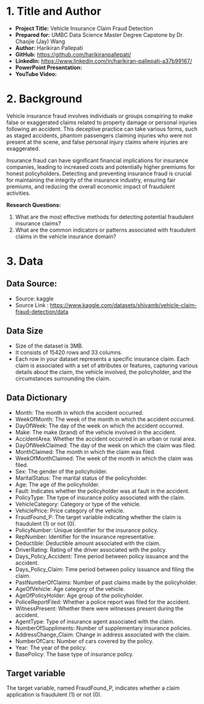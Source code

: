 # 1. Title and Author

- **Project Title:** Vehicle Insurance Claim Fraud Detection
- **Prepared for:** UMBC Data Science Master Degree Capstone by Dr. Chaojie (Jay) Wang
- **Author:** Harikiran Pallepati
- **GitHub:** https://github.com/harikiranpallepati/
- **LinkedIn:** https://www.linkedin.com/in/harikiran-pallepati-a37b99167/
- **PowerPoint Presentation:** 
- **YouTube Video:** 

# 2. Background

Vehicle insurance fraud involves individuals or groups conspiring to make false or exaggerated claims related to property damage or personal injuries following an accident. This deceptive practice can take various forms, such as staged accidents, phantom passengers claiming injuries who were not present at the scene, and false personal injury claims where injuries are exaggerated.

Insurance fraud can have significant financial implications for insurance companies, leading to increased costs and potentially higher premiums for honest policyholders. Detecting and preventing insurance fraud is crucial for maintaining the integrity of the insurance industry, ensuring fair premiums, and reducing the overall economic impact of fraudulent activities.

 **Research Questions:**
1. What are the most effective methods for detecting potential fraudulent insurance claims?
2. What are the common indicators or patterns associated with fraudulent claims in the vehicle insurance domain?

# 3. Data

## Data Source:
- Source: kaggle
- Source Link : https://www.kaggle.com/datasets/shivamb/vehicle-claim-fraud-detection/data

## Data Size
- Size of the dataset is 3MB.
- It consists of 15420 rows and 33 columns.
- Each row in your dataset represents a specific insurance claim. Each claim is associated with a set of attributes or features, capturing various details about the claim, the vehicle involved, the policyholder, and the circumstances surrounding the claim.

## Data Dictionary
* Month: The month in which the accident occurred.
* WeekOfMonth: The week of the month in which the accident occurred.
* DayOfWeek: The day of the week on which the accident occurred.
* Make: The make (brand) of the vehicle involved in the accident.
* AccidentArea: Whether the accident occurred in an urban or rural area.
* DayOfWeekClaimed: The day of the week on which the claim was filed.
* MonthClaimed: The month in which the claim was filed.
* WeekOfMonthClaimed: The week of the month in which the claim was filed.
* Sex: The gender of the policyholder.
* MaritalStatus: The marital status of the policyholder.
* Age: The age of the policyholder.
* Fault: Indicates whether the policyholder was at fault in the accident.
* PolicyType: The type of insurance policy associated with the claim.
* VehicleCategory: Category or type of the vehicle.
* VehiclePrice: Price category of the vehicle.
* FraudFound_P: The target variable indicating whether the claim is fraudulent (1) or not (0).
* PolicyNumber: Unique identifier for the insurance policy.
* RepNumber: Identifier for the insurance representative.
* Deductible: Deductible amount associated with the claim.
* DriverRating: Rating of the driver associated with the policy.
* Days_Policy_Accident: Time period between policy issuance and the accident.
* Days_Policy_Claim: Time period between policy issuance and filing the claim.
* PastNumberOfClaims: Number of past claims made by the policyholder.
* AgeOfVehicle: Age category of the vehicle.
* AgeOfPolicyHolder: Age group of the policyholder.
* PoliceReportFiled: Whether a police report was filed for the accident.
* WitnessPresent: Whether there were witnesses present during the accident.
* AgentType: Type of insurance agent associated with the claim.
* NumberOfSuppliments: Number of supplementary insurance policies.
* AddressChange_Claim: Change in address associated with the claim.
* NumberOfCars: Number of cars covered by the policy.
* Year: The year of the policy.
* BasePolicy: The base type of insurance policy.


## Target variable
The target variable, named FraudFound_P, indicates whether a claim application is fraudulent (1) or not (0).

